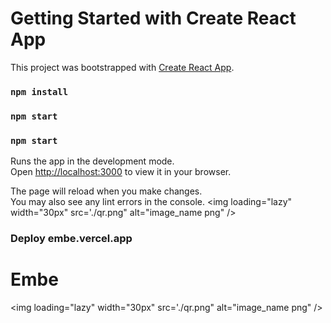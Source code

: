 # Getting Started with Create React App

This project was bootstrapped with [Create React App](https://github.com/facebook/create-react-app).

### `npm install`
### `npm start`
### `npm start`

Runs the app in the development mode.\
Open [http://localhost:3000](http://localhost:3000) to view it in your browser.

The page will reload when you make changes.\
You may also see any lint errors in the console.
<img loading="lazy" width="30px" src='./qr.png" alt="image_name png" />

### Deploy embe.vercel.app
# Embe 
<img loading="lazy" width="30px" src='./qr.png" alt="image_name png" />
